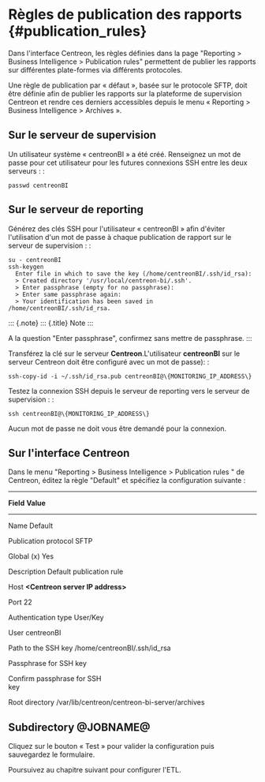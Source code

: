 Règles de publication des rapports {#publication_rules}
==================================

Dans l\'interface Centreon, les règles définies dans la page "Reporting
\> Business Intelligence \> Publication rules" permettent de publier les
rapports sur différentes plate-formes via différents protocoles.

Une règle de publication par « défaut », basée sur le protocole SFTP,
doit être définie afin de publier les rapports sur la plateforme de
supervision Centreon et rendre ces derniers accessibles depuis le menu
« Reporting \> Business Intelligence \> Archives ».

Sur le serveur de supervision
-----------------------------

Un utilisateur système « centreonBI » a été créé. Renseignez un mot de
passe pour cet utilisateur pour les futures connexions SSH entre les
deux serveurs : :

    passwd centreonBI

Sur le serveur de reporting
---------------------------

Générez des clés SSH pour l\'utilisateur « centreonBI » afin d\'éviter
l\'utilisation d\'un mot de passe à chaque publication de rapport sur le
serveur de supervision : :

    su - centreonBI
    ssh-keygen
      Enter file in which to save the key (/home/centreonBI/.ssh/id_rsa):
      > Created directory '/usr/local/centreon-bi/.ssh'.
      > Enter passphrase (empty for no passphrase):
      > Enter same passphrase again:
      > Your identification has been saved in /home/centreonBI/.ssh/id_rsa.

::: \{.note\}
::: \{.title\}
Note
:::

A la question \"Enter passphrase\", confirmez sans mettre de passphrase.
:::

Transférez la clé sur le serveur **Centreon**.L\'utilisateur
**centreonBI** sur le serveur Centreon doit être configuré avec un mot
de passe): :

    ssh-copy-id -i ~/.ssh/id_rsa.pub centreonBI@\{MONITORING_IP_ADDRESS\}

Testez la connexion SSH depuis le serveur de reporting vers le serveur
de supervision : :

    ssh centreonBI@\{MONITORING_IP_ADDRESS\}

Aucun mot de passe ne doit vous être demandé pour la connexion.

Sur l\'interface Centreon
-------------------------

Dans le menu "Reporting \> Business Intelligence \> Publication rules "
de Centreon, éditez la règle "Default" et spécifiez la configuration
suivante :

  ----------------------------------------------------------------------------
  **Field**                    **Value**
  ---------------------------- -----------------------------------------------
  Name                         Default

  Publication protocol         SFTP

  Global                       \(x\) Yes

  Description                  Default publication rule

  Host                         **\<Centreon server IP address\>**

  Port                         22

  Authentication type          User/Key

  User                         centreonBI

  Path to the SSH key          /home/centreonBI/.ssh/id\_rsa

  Passphrase for SSH key       

  Confirm passphrase for SSH   
  key                          

  Root directory               /var/lib/centreon/centreon-bi-server/archives

  Subdirectory                 \@JOBNAME@
  ----------------------------------------------------------------------------

Cliquez sur le bouton « Test » pour valider la configuration puis
sauvegardez le formulaire.

Poursuivez au chapitre suivant pour configurer l\'ETL.
